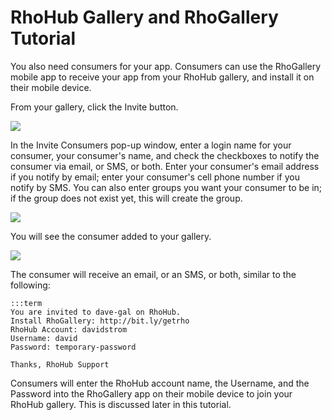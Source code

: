 RhoHub Gallery and RhoGallery Tutorial
========

You also need consumers for your app. Consumers can use the RhoGallery mobile app to receive your app from your RhoHub gallery, and install it on their mobile device.

From your gallery, click the Invite button.

<img src="https://s3.amazonaws.com/docs.tau-technologies.com/images/rhohub-rhogallery/rhohub-gallery-invite-button.jpg"/>

In the Invite Consumers pop-up window, enter a login name for your consumer, your consumer's name, and check the checkboxes to notify the consumer via email, or SMS, or both. Enter your consumer's email address if you notify by email; enter your consumer's cell phone number if you notify by SMS. You can also enter groups you want your consumer to be in; if the group does not exist yet, this will create the group.

<img src="https://s3.amazonaws.com/docs.tau-technologies.com/images/rhohub-rhogallery/invite-consumers.jpg"/>

You will see the consumer added to your gallery.

<img src="https://s3.amazonaws.com/docs.tau-technologies.com/images/rhohub-rhogallery/gallery-consumers-added.jpg"/>

The consumer will receive an email, or an SMS, or both, similar to the following:

	:::term
	You are invited to dave-gal on RhoHub.
	Install RhoGallery: http://bit.ly/getrho
	RhoHub Account: davidstrom
	Username: david
	Password: temporary-password
	
	Thanks, RhoHub Support

Consumers will enter the RhoHub account name, the Username, and the Password into the RhoGallery app on their mobile device to join your RhoHub gallery. This is discussed later in this tutorial.

